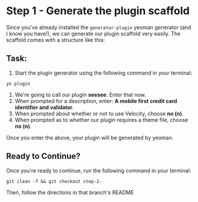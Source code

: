 # Step 1 - Generate the plugin scaffold

Since you've already installed the `generator-plugin` yeoman generator (and I know you have!), we can generate our plugin scaffold very easily. The scaffold comes with a structure like this:

## Task:

1. Start the plugin generator using the following command in your terminal:

  ```cli
  yo plugin
  ```

1. We're going to call our plugin **seesee**. Enter that now.
1. When prompted for a description, enter: **A mobile first credit card identifier and validator**.
1. When prompted about whether or not to use Velocity, choose **no (n)**.
1. When prompted as to whether our plugin requires a theme file, choose **no (n)**.

Once you enter the above, your plugin will be generated by yeoman. 

## Ready to Continue?

Once you're ready to continue, run the following command in your terminal:

```cli
git clean -f && git checkout step-2-
```

Then, follow the directions in that branch's README
